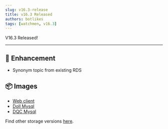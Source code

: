 ```yaml
---
slug: v16.3-release  
title: v16.3 Released  
authors: botlikes  
tags: [watchmen, v16.3]
---
```


V16.3 Released!

---

## 📜 Enhancement
- Synonym topic from existing RDS

## 📦 Images
- [Web client](https://github.com/Indexical-Metrics-Measure-Advisory/watchmen/pkgs/container/watchmen-web-client/30465765?tag=16.3.2)
- [Doll Mysql](https://github.com/Indexical-Metrics-Measure-Advisory/watchmen/pkgs/container/watchmen-matryoshka-doll-mysql/30471050?tag=16.3.2)
- [DQC Mysql](https://github.com/Indexical-Metrics-Measure-Advisory/watchmen/pkgs/container/watchmen-matryoshka-dqc-mysql/30488170?tag=16.3.2)

Find other storage versions [here](https://github.com/orgs/Indexical-Metrics-Measure-Advisory/packages?repo_name=watchmen).

